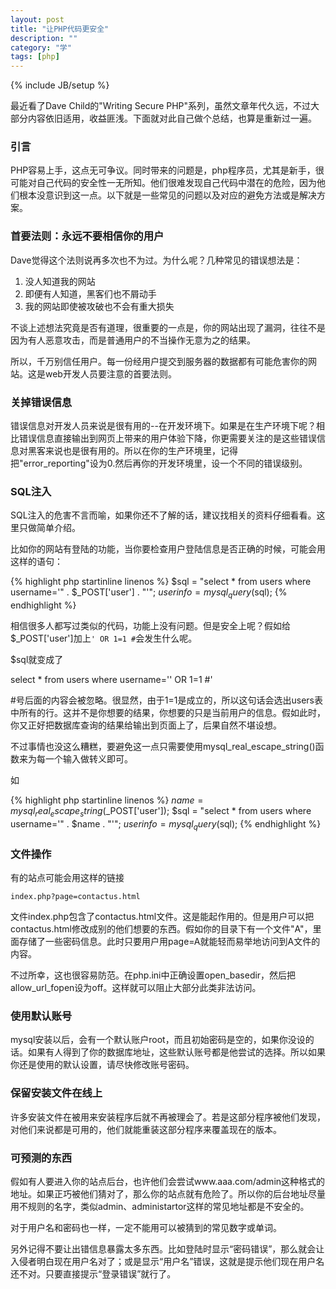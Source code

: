 ```yaml
---
layout: post
title: "让PHP代码更安全"
description: ""
category: "学"
tags: [php]
---
```

{% include JB/setup %}

最近看了Dave Child的"Writing Secure PHP"系列，虽然文章年代久远，不过大部分内容依旧适用，收益匪浅。下面就对此自己做个总结，也算是重新过一遍。

### 引言

PHP容易上手，这点无可争议。同时带来的问题是，php程序员，尤其是新手，很可能对自己代码的安全性一无所知。他们很难发现自己代码中潜在的危险，因为他们根本没意识到这一点。以下就是一些常见的问题以及对应的避免方法或是解决方案。

### 首要法则：永远不要相信你的用户

Dave觉得这个法则说再多次也不为过。为什么呢？几种常见的错误想法是：

1. 没人知道我的网站
2. 即便有人知道，黑客们也不屑动手
3. 我的网站即使被攻破也不会有重大损失

不谈上述想法究竟是否有道理，很重要的一点是，你的网站出现了漏洞，往往不是因为有人恶意攻击，而是普通用户的不当操作无意为之的结果。

所以，千万别信任用户。每一份经用户提交到服务器的数据都有可能危害你的网站。这是web开发人员要注意的首要法则。

### 关掉错误信息

错误信息对开发人员来说是很有用的--在开发环境下。如果是在生产环境下呢？相比错误信息直接输出到网页上带来的用户体验下降，你更需要关注的是这些错误信息对黑客来说也是很有用的。所以在你的生产环境里，记得把"error_reporting"设为0.然后再你的开发环境里，设一个不同的错误级别。

### SQL注入

SQL注入的危害不言而喻，如果你还不了解的话，建议找相关的资料仔细看看。这里只做简单介绍。

比如你的网站有登陆的功能，当你要检查用户登陆信息是否正确的时候，可能会用这样的语句：

{% highlight php startinline linenos  %}
$sql = "select * from users where username='" . $_POST['user'] . "'";
$userinfo = mysql_query($sql);
{% endhighlight %} 

相信很多人都写过类似的代码，功能上没有问题。但是安全上呢？假如给$_POST['user']加上`' OR 1=1 #`会发生什么呢。

$sql就变成了

select * from users where username='' OR 1=1 #'

#号后面的内容会被忽略。很显然，由于1=1是成立的，所以这句话会选出users表中所有的行。这并不是你想要的结果，你想要的只是当前用户的信息。假如此时，你又正好把数据库查询的结果给输出到页面上了，后果自然不堪设想。

不过事情也没这么糟糕，要避免这一点只需要使用mysql_real_escape_string()函数来为每一个输入做转义即可。

如

{% highlight php startinline linenos  %}
$name = mysql_real_escape_string($_POST['user']);
$sql = "select * from users where username='" . $name . "'";
$userinfo = mysql_query($sql);
{% endhighlight %} 

### 文件操作

有的站点可能会用这样的链接

	index.php?page=contactus.html

文件index.php包含了contactus.html文件。这是能起作用的。但是用户可以把contactus.html修改成别的他们想要的东西。假如你的目录下有一个文件"A"，里面存储了一些密码信息。此时只要用户用page=A就能轻而易举地访问到A文件的内容。

不过所幸，这也很容易防范。在php.ini中正确设置open_basedir，然后把allow_url_fopen设为off。这样就可以阻止大部分此类非法访问。

### 使用默认账号

mysql安装以后，会有一个默认账户root，而且初始密码是空的，如果你没设的话。如果有人得到了你的数据库地址，这些默认账号都是他尝试的选择。所以如果你还是使用的默认设置，请尽快修改账号密码。

### 保留安装文件在线上

许多安装文件在被用来安装程序后就不再被理会了。若是这部分程序被他们发现，对他们来说都是可用的，他们就能重装这部分程序来覆盖现在的版本。

### 可预测的东西

假如有人要进入你的站点后台，也许他们会尝试www.aaa.com/admin这种格式的地址。如果正巧被他们猜对了，那么你的站点就有危险了。所以你的后台地址尽量用不规则的名字，类似admin、administartor这样的常见地址都是不安全的。

对于用户名和密码也一样，一定不能用可以被猜到的常见数字或单词。

另外记得不要让出错信息暴露太多东西。比如登陆时显示“密码错误”，那么就会让入侵者明白现在用户名对了；或是显示“用户名”错误，这就是提示他们现在用户名还不对。只要直接提示“登录错误”就行了。